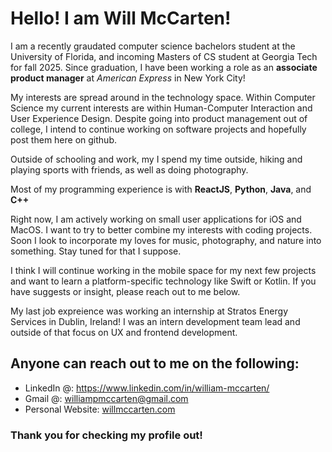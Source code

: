 # Hello! I am **Will McCarten**! 
 
I am a recently graudated computer science bachelors student at the University of Florida, and incoming Masters of CS student at Georgia Tech for fall 2025. 
Since graduation, I have been working a role as an **associate product manager** at _American Express_ in New York City!

My interests are spread around in the technology space. Within Computer Science my current interests are within Human-Computer Interaction and User Experience Design. Despite going into product management out of college, I intend to continue working on software projects and hopefully post them here on github. 
 
Outside of schooling and work, my I spend my time outside, hiking and playing sports with friends, as well as doing photography.
 
Most of my programming experience is with **ReactJS**, **Python**, **Java**, and **C++**

Right now, I am actively working on small user applications for iOS and MacOS. I want to try to better combine my interests with coding projects. Soon I look to incorporate my loves for music, photography, and nature into something. Stay tuned for that I suppose. 

I think I will continue working in the mobile space for my next few projects and want to learn a platform-specific technology like Swift or Kotlin. If you have suggests or insight, please reach out to me below.
    
 My last job expreience was working an internship at Stratos Energy Services in Dublin, Ireland! I was an intern development team lead and outside of that focus on UX and frontend development.

## Anyone can reach out to me on the following:
 - LinkedIn @: https://www.linkedin.com/in/william-mccarten/
 - Gmail @: williampmccarten@gmail.com
 - Personal Website: [willmccarten.com](https://willmccarten.com/#)
 
 
 ### Thank you for checking my profile out!

<!---
willmccarten/willmccarten is a ✨ special ✨ repository because its `README.md` (this file) appears on your GitHub profile.
You can click the Preview link to take a look at your changes.
--->
